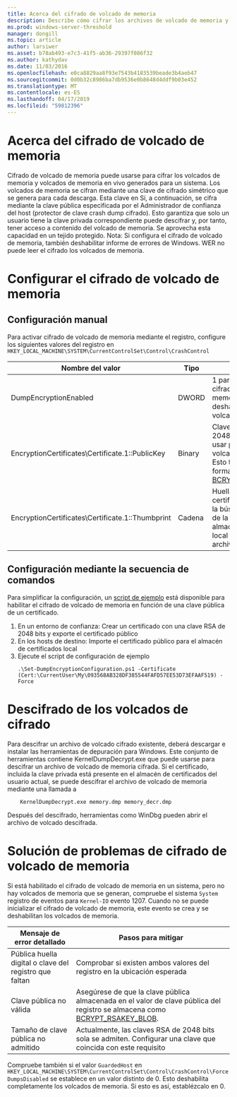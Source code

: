 ```yaml
---
title: Acerca del cifrado de volcado de memoria
description: Describe cómo cifrar los archivos de volcado de memoria y solucionar problemas de cifrado.
ms.prod: windows-server-threshold
manager: dongill
ms.topic: article
author: larsiwer
ms.asset: b78ab493-e7c3-41f5-ab36-29397f086f32
ms.author: kathydav
ms.date: 11/03/2016
ms.openlocfilehash: e0ca8829aa8f93e7543b4183539beade3b4aeb47
ms.sourcegitcommit: 0d0b32c8986ba7db9536e0b8648d4ddf9b03e452
ms.translationtype: MT
ms.contentlocale: es-ES
ms.lasthandoff: 04/17/2019
ms.locfileid: "59812396"
---
```

# <a name="about-dump-encryption"></a>Acerca del cifrado de volcado de memoria
Cifrado de volcado de memoria puede usarse para cifrar los volcados de memoria y volcados de memoria en vivo generados para un sistema. Los volcados de memoria se cifran mediante una clave de cifrado simétrico que se genera para cada descarga. Esta clave en Sí, a continuación, se cifra mediante la clave pública especificada por el Administrador de confianza del host (protector de clave crash dump cifrado). Esto garantiza que solo un usuario tiene la clave privada correspondiente puede descifrar y, por tanto, tener acceso a contenido del volcado de memoria. Se aprovecha esta capacidad en un tejido protegido.
Nota: Si configura el cifrado de volcado de memoria, también deshabilitar informe de errores de Windows. WER no puede leer el cifrado los volcados de memoria.

# <a name="configuring-dump-encryption"></a>Configurar el cifrado de volcado de memoria
## <a name="manual-configuration"></a>Configuración manual
Para activar cifrado de volcado de memoria mediante el registro, configure los siguientes valores del registro en `HKEY_LOCAL_MACHINE\SYSTEM\CurrentControlSet\Control\CrashControl`

| Nombre del valor | Tipo | Valor |
| ---------- | ---- | ----- |
| DumpEncryptionEnabled | DWORD | 1 para habilitar el cifrado de volcado de memoria, 0 para deshabilitar el cifrado de volcado de memoria |
| EncryptionCertificates\Certificate.1::PublicKey | Binary | Clave pública (RSA, 2048 bits) que se debe usar para cifrar los volcados de memoria. Esto tiene que tener el formato [BCRYPT_RSAKEY_BLOB](https://msdn.microsoft.com/library/windows/desktop/aa375531(v=vs.85).aspx). |
| EncryptionCertificates\Certificate.1::Thumbprint | Cadena | Huella digital de certificado para permitir la búsqueda automática de la clave privada en el almacén de certificados local al descifrar un archivo de volcado. |


## <a name="configuration-using-script"></a>Configuración mediante la secuencia de comandos
Para simplificar la configuración, un [script de ejemplo](https://github.com/Microsoft/Virtualization-Documentation/tree/live/hyperv-tools/DumpEncryption) está disponible para habilitar el cifrado de volcado de memoria en función de una clave pública de un certificado.

1. En un entorno de confianza: Crear un certificado con una clave RSA de 2048 bits y exporte el certificado público
2. En los hosts de destino: Importe el certificado público para el almacén de certificados local
3. Ejecute el script de configuración de ejemplo 
    ```
    .\Set-DumpEncryptionConfiguration.ps1 -Certificate (Cert:\CurrentUser\My\093568AB328DF385544FAFD57EE53D73EFAAF519) -Force
    ```

# <a name="decrypting-encrypted-dumps"></a>Descifrado de los volcados de cifrado
Para descifrar un archivo de volcado cifrado existente, deberá descargar e instalar las herramientas de depuración para Windows. Este conjunto de herramientas contiene KernelDumpDecrypt.exe que puede usarse para descifrar un archivo de volcado de memoria cifrada.
Si el certificado, incluida la clave privada está presente en el almacén de certificados del usuario actual, se puede descifrar el archivo de volcado de memoria mediante una llamada a

```
    KernelDumpDecrypt.exe memory.dmp memory_decr.dmp
```
Después del descifrado, herramientas como WinDbg pueden abrir el archivo de volcado descifrada.

# <a name="troubleshooting-dump-encryption"></a>Solución de problemas de cifrado de volcado de memoria
Si está habilitado el cifrado de volcado de memoria en un sistema, pero no hay volcados de memoria que se generan, compruebe el sistema `System` registro de eventos para `Kernel-IO` evento 1207. Cuando no se puede inicializar el cifrado de volcado de memoria, este evento se crea y se deshabilitan los volcados de memoria.

| Mensaje de error detallado | Pasos para mitigar |
| ---------------------- | ----------------- |
| Pública huella digital o clave del registro que faltan | Comprobar si existen ambos valores del registro en la ubicación esperada |
| Clave pública no válida | Asegúrese de que la clave pública almacenada en el valor de clave pública del registro se almacena como [BCRYPT_RSAKEY_BLOB](https://msdn.microsoft.com/library/windows/desktop/aa375531(v=vs.85).aspx). |
| Tamaño de clave pública no admitido | Actualmente, las claves RSA de 2048 bits sola se admiten. Configurar una clave que coincida con este requisito |

Compruebe también si el valor `GuardedHost` en `HKEY_LOCAL_MACHINE\SYSTEM\CurrentControlSet\Control\CrashControl\ForceDumpsDisabled` se establece en un valor distinto de 0. Esto deshabilita completamente los volcados de memoria. Si esto es así, establézcalo en 0.
